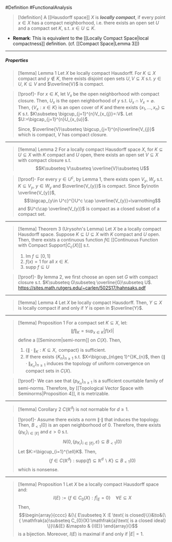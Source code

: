 #Definition #FunctionalAnalysis 
> [!definition]
> A [[Hausdorff space]] $X$ is ***locally compact***, if every point $x\in X$ has a compact neighborhood, i.e. there exists an open set $U$ and a compact set $K$, s.t. $x\in U\subseteq K$.
- **Remark**: This is equivalent to the [[Locally Compact Space|local compactness]] definition. (cf. [[Compact Space|Lemma 3]])
---
##### Properties
> [!lemma] Lemma 1
> Let $X$ be locally compact Hausdorff. For $K\subseteq X$ compact and $y\notin K$, there exists disjoint open sets $U,V\subseteq X$ s.t. $y\in U$, $K\subseteq V$ and $\overline{V}$ is compact.

> [!proof]-
> For $x\in K$, let $V_{x}$ be the open neighborhood with compact closure. Then, $U_{x}$ is the open neighborhood of $y$ s.t. $U_{x}\cap V_{x}=\varnothing$. Then, $\{ V_{x}: x\in K \}$ is an open cover of $K$ and there exists $\{ x_{1},\dots,x_{n} \}\subseteq K$ s.t. $K\subseteq \bigcup_{j=1}^{n}V_{x_{j}}=:V$. Let $U:=\bigcap_{j=1}^{n}U_{x_{u}}$. 
> 
> Since, $\overline{V}\subseteq \bigcup_{j=1}^{n}\overline{V_{j}}$ which is compact, $V$ has compact closure.
---
> [!lemma] Lemma 2
> For a locally compact Hausdorff space $X$, for $K\subseteq U\subseteq X$ with $K$ compact and $U$ open, there exists an open set $V\subseteq X$ with compact closure s.t. $$K\subseteq V\subseteq \overline{V}\subseteq U$$

> [!proof]-
> For every $y\in U^c$, by Lemma 1, there exists open $V_{y}$, $W_{y}$ s.t. $K\subseteq V_{y}$, $y\in W_{y}$ and $\overline{V_{y}}$ is compact. Since $y\notin \overline{V_{y}}$, $$\bigcap_{y\in U^c}^{}U^c \cap \overline{V_{y}}=\varnothing$$and $U^c\cap \overline{V_{y}}$ is compact as a closed subset of a compact set. 
---
> [!lemma] Theorem 3 (Urysohn's Lemma)
> Let $X$ be a locally compact Hausdorff space. Suppose $K\subseteq U\subseteq X$ with $K$ compact and $U$ open. Then, there exists a continuous function $f\in$ [[Continuous Function with Compact Support|$C_{c}(X)$]] s.t. 
> 1. $\text{Im }f\subseteq[0,1]$
> 2. $f(x)=1$ for all $x\in K$.
> 3. $\text{supp }f\subseteq U$

> [!proof]-
> By lemma 2, we first choose an open set $G$ with compact closure s.t. $K\subseteq G\subseteq \overline{G}\subseteq U$. 
> https://sites.math.rutgers.edu/~carlen/502S17/hahnsaks.pdf
---
> [!lemma] Lemma 4
> Let $X$ be locally compact Hausdorff. Then, $Y\subseteq X$ is locally compact if and only if $Y$ is open in $\overline{Y}$.
---
> [!lemma] Proposition 1
> For a compact set $K\subseteq X$, let: $$\|f\|_{K}=\sup_{x\in K}\left| f(x) \right| $$define a [[Seminorm|semi-norm]] on $C(X)$. Then, 
> 1. $\{ \|\cdot\|_{K}:K\subseteq X,\text{ compact} \}$ is sufficient. 
> 2. If there exists $\{ K_{n} \}_{n\geq 1}$ s.t. $X=\bigcup_{n\geq 1}^{}K_{n}$,  then $\{  \|\cdot\|_{K_{n}}\}_{n\geq 1}$ induces the topology of uniform convergence on compact sets in $C(X)$.

> [!proof]-
> We can see that $\{ p_{K_{n}} \}_{n\geq 1}$ is a sufficient countable family of semi-norms. Therefore, by [[Topological Vector Space with Seminorms|Proposition 4]], it is metrizable.
---
> [!lemma] Corollary 2
> $C(\mathbb{R}^d)$ is not normable for $d\geq 1$.

> [!proof]-
> Assume there exists a norm $\|\cdot\|$ that induces the topology. Then, $B_{<1}(0)$ is an open neighborhood of $0$. Therefore, there exists $\{ p_{K_{i}} \}_{i\in[\ell]}$ and $\varepsilon>0$ s.t. $$N(0,\{ p_{K_{i}} \}_{i\in[\ell]},\varepsilon)\subseteq B_{<1}(0)$$Let $K:=\bigcup_{i=1}^{\ell}K$. Then, $$\{ f\in C(\mathbb{R}^d):\text{supp}(f)\subseteq \mathbb{R}^d \backslash K \}\subseteq B_{<1}(0)$$which is nonsense.
---
> [!lemma] Proposition 1
> Let $X$ be a locally compact Hausdorff space and: $$I(E):=\{ f\in C_{0}(X):f|_{E}=0 \}\quad \forall E\subseteq X$$Then, $$\begin{array}{cccc} &{\{ E\subseteq X :E \text{ is closed}\}}&\to&{\{ \mathfrak{a}\subseteq C_{0}(X):\mathfrak{a}\text{ is a closed ideal} \}}\\&{E} &\mapsto & {I(E)} \end{array}{}$$is a bijection. Moreover, $I(E)$ is maximal if and only if $\left| E \right|=1$.